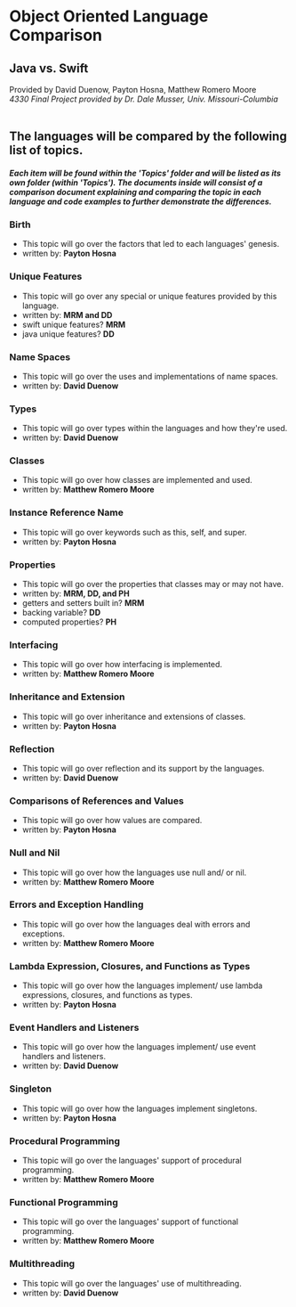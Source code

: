 # Object Oriented Language Comparison
## Java vs. Swift
Provided by David Duenow, Payton Hosna, Matthew Romero Moore
<br>_4330 Final Project provided by Dr. Dale Musser, Univ. Missouri-Columbia_
<br>
<br>
## The languages will be compared by the following list of topics.
#### _Each item will be found within the 'Topics' folder and will be listed as its own folder (within 'Topics'). The documents inside will consist of a comparison document explaining and comparing the topic in each language and code examples to further demonstrate the differences._
### Birth
* This topic will go over the factors that led to each languages' genesis.
* written by: **Payton Hosna**

### Unique Features
* This topic will go over any special or unique features provided by this language.
* written by: **MRM and DD**
* swift unique features? **MRM**
* java unique features? **DD**

### Name Spaces
* This topic will go over the uses and implementations of name spaces.
* written by: **David Duenow** 

### Types
* This topic will go over types within the languages and how they're used.
* written by: **David Duenow**

### Classes
* This topic will go over how classes are implemented and used.
* written by: **Matthew Romero Moore**

### Instance Reference Name
* This topic will go over keywords such as this, self, and super.
* written by: **Payton Hosna**

### Properties
* This topic will go over the properties that classes may or may not have.
* written by: **MRM, DD, and PH**
* getters and setters built in? **MRM**
* backing variable? **DD**
* computed properties? **PH**

### Interfacing
* This topic will go over how interfacing is implemented.
* written by: **Matthew Romero Moore** 

### Inheritance and Extension
* This topic will go over inheritance and extensions of classes.
* written by: **Payton Hosna** 

### Reflection
* This topic will go over reflection and its support by the languages.
* written by: **David Duenow**

### Comparisons of References and Values
* This topic will go over how values are compared.
* written by: **Payton Hosna**

### Null and Nil
* This topic will go over how the languages use null and/ or nil.
* written by: **Matthew Romero Moore**

### Errors and Exception Handling
* This topic will go over how the languages deal with errors and exceptions.
* written by: **Matthew Romero Moore**

### Lambda Expression, Closures, and Functions as Types
* This topic will go over how the languages implement/ use lambda expressions, closures, and functions as types.
* written by: **Payton Hosna**

### Event Handlers and Listeners
* This topic will go over how the languages implement/ use event handlers and listeners.
* written by: **David Duenow**

### Singleton
* This topic will go over how the languages implement singletons.
* written by: **Payton Hosna**

### Procedural Programming
* This topic will go over the languages' support of procedural programming.
* written by: **Matthew Romero Moore**

### Functional Programming
* This topic will go over the languages' support of functional programming.
* written by: **Matthew Romero Moore**

### Multithreading
* This topic will go over the languages' use of multithreading.
* written by: **David Duenow**
